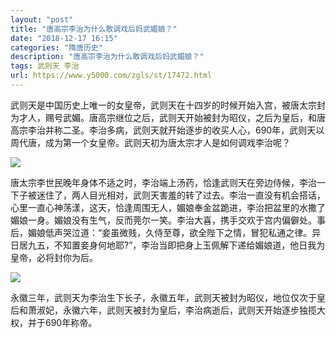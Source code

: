 ```yaml
---
layout: "post"
title: "唐高宗李治为什么敢调戏后妈武媚娘？"
date: "2018-12-17 16:15"
categories: "隋唐历史"
description: "唐高宗李治为什么敢调戏后妈武媚娘？"
tags: 武则天 李治
url: https://www.y5000.com/zgls/st/17472.html
---
```






武则天是中国历史上唯一的女皇帝，武则天在十四岁的时候开始入宫，被唐太宗封为才人，赐号武媚。唐高宗继位之后，武则天开始被封为昭仪，之后为皇后，和唐高宗李治并称二圣。李治多病，武则天就开始逐步的收买人心，690年，武则天以周代唐，成为第一个女皇帝。武则天初为唐太宗才人是如何调戏李治呢？

![](https://img.y5000.com/uploads/allimg/170320/1029551111-0.jpg)

唐太宗李世民晚年身体不适之时，李治端上汤药，恰逢武则天在旁边侍候，李治一下子被迷住了，两人目光相对，武则天害羞的转了过去。李治一直没有机会搭话，心里一直心神荡漾，这天，恰逢周围无人，媚娘奉金盆跪进，李治把盆里的水撒了媚娘一身。媚娘没有生气，反而莞尔一笑。李治大喜，携手交欢于宫内偏僻处。事后，媚娘低声哭泣道：“妾虽微贱，久侍至尊，欲全陛下之情，冒犯私通之律。异日居九五，不知置妾身何地耶?”，李治当即把身上玉佩解下递给媚娘道，他日我为皇帝，必将封你为后。

![](https://img.y5000.com/uploads/allimg/170320/1029555931-1.jpg)

永徽三年，武则天为李治生下长子，永徽五年，武则天被封为昭仪，地位仅次于皇后和萧淑妃，永徽六年，武则天被封为皇后，李治病逝后，武则天开始逐步独揽大权，并于690年称帝。
